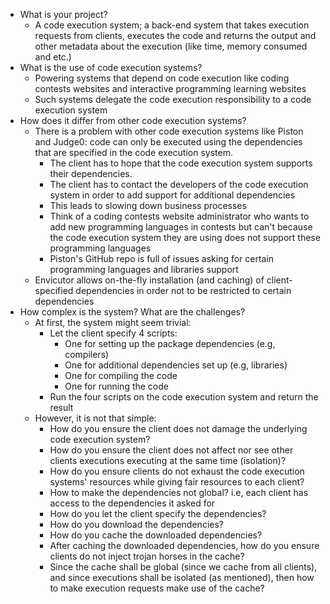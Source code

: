 
- What is your project?
  - A code execution system; a back-end system that takes execution requests from clients, executes the code and
    returns the output and other metadata about the execution (like time, memory consumed and etc.)
- What is the use of code execution systems?
  - Powering systems that depend on code execution like coding contests websites and interactive programming
    learning websites
  - Such systems delegate the code execution responsibility to a code execution system
- How does it differ from other code execution systems?
  - There is a problem with other code execution systems like Piston and Judge0: code can only be executed
    using the dependencies that are specified in the code execution system.
    - The client has to hope that the code execution system supports their dependencies.
    - The client has to contact the developers of the code execution system in order to add support for additional
      dependencies
    - This leads to slowing down business processes
    - Think of a coding contests website administrator who wants to add new programming languages in contests but can't
      because the code execution system they are using does not support these programming languages
    - Piston's GitHub repo is full of issues asking for certain programming languages and libraries support
  - Envicutor allows on-the-fly installation (and caching) of client-specified dependencies in order not to be
    restricted to certain dependencies
- How complex is the system? What are the challenges?
  - At first, the system might seem trivial:
    - Let the client specify 4 scripts:
      - One for setting up the package dependencies (e.g, compilers)
      - One for additional dependencies set up (e.g, libraries)
      - One for compiling the code
      - One for running the code
    - Run the four scripts on the code execution system and return the result
  - However, it is not that simple:
    - How do you ensure the client does not damage the underlying code execution system?
    - How do you ensure the client does not affect nor see other clients executions executing at the
      same time (isolation)?
    - How do you ensure clients do not exhaust the code execution systems' resources while giving fair resources to
      each client?
    - How to make the dependencies not global? i.e, each client has access to the dependencies it asked for
    - How do you let the client specify the dependencies?
    - How do you download the dependencies?
    - How do you cache the downloaded dependencies?
    - After caching the downloaded dependencies, how do you ensure clients do not inject trojan horses in the cache?
    - Since the cache shall be global (since we cache from all clients),
      and since executions shall be isolated (as mentioned), then how to make execution requests make use of the cache?

